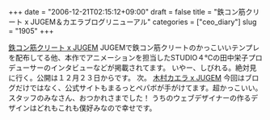 +++
date = "2006-12-21T02:15:12+09:00"
draft = false
title = "鉄コン筋クリート x JUGEM＆カエラブログリニューアル"
categories = ["ceo_diary"]
slug = "1905"
+++

<a href="http://jugem.jp/fun/interview/01/" target="_blank">鉄コン筋クリート x JUGEM</a>
JUGEMで鉄コン筋クリートのかっこいいテンプレを配布してる他、本作でアニメーションを担当したSTUDIO４℃の田中栄子プロデューサーのインタビューなどが掲載されてます。
いやー、しびれる。絶対見に行く。公開は１２月２３日からです。
次。
<a href="http://kaela.jugem.jp/" target="_blank">木村カエラ x JUGEM</a>
今回はブログだけではなく、公式サイトもまるっとペパボが手がけてます。超かっこいい。
スタッフのみなさん、おつかれさまでした！
うちのウェブデザイナーの作るデザインはどれもこれも僕好みなので幸せです。
